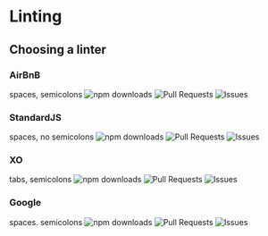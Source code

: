 # Linting

## Choosing a linter

### AirBnB
spaces, semicolons
<img src="https://img.shields.io/npm/dm/eslint-config-airbnb.svg" alt="npm downloads">
<img src="https://img.shields.io/github/issues-pr-raw/airbnb/javascript.svg" alt="Pull Requests">
<img src="https://img.shields.io/github/issues-raw/airbnb/javascript.svg" alt="Issues">

### StandardJS
spaces, no semicolons
<img src="https://img.shields.io/npm/dm/eslint-config-standard.svg" alt="npm downloads"> 
<img src="https://img.shields.io/github/issues-pr-raw/feross/eslint-config-standard.svg" alt="Pull Requests">
<img src="https://img.shields.io/github/issues-raw/feross/eslint-config-standard.svg" alt="Issues">

### XO
tabs, semicolons
<img src="https://img.shields.io/npm/dm/eslint-config-xo.svg" alt="npm downloads">
<img src="https://img.shields.io/github/issues-pr-raw/google/eslint-config-google.svg" alt="Pull Requests">
<img src="https://img.shields.io/github/issues-raw/google/eslint-config-google.svg" alt="Issues">

### Google
spaces. semicolons
<img src="https://img.shields.io/npm/dm/eslint-config-google.svg" alt="npm downloads">
<img src="https://img.shields.io/github/issues-pr-raw/sindresorhus/eslint-config-xo.svg" alt="Pull Requests">
<img src="https://img.shields.io/github/issues-raw/sindresorhus/eslint-config-xo.svg" alt="Issues">
